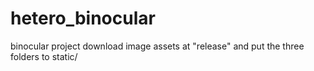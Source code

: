 # hetero_binocular
binocular project
download image assets at "release" and put the three folders to static/
